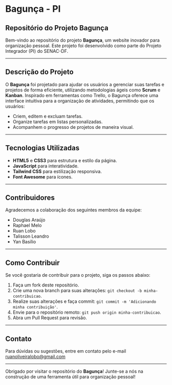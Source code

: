 # Bagunça - PI

## Repositório do Projeto Bagunça

Bem-vindo ao repositório do projeto **Bagunça**, um website inovador para organização pessoal. Este projeto foi desenvolvido como parte do Projeto Integrador (PI) do SENAC-DF.

---

## Descrição do Projeto

O **Bagunça** foi projetado para ajudar os usuários a gerenciar suas tarefas e projetos de forma eficiente, utilizando metodologias ágeis como **Scrum** e **Kanban**. Inspirado em ferramentas como Trello, o Bagunça oferece uma interface intuitiva para a organização de atividades, permitindo que os usuários:

- Criem, editem e excluam tarefas.
- Organize tarefas em listas personalizadas.
- Acompanhem o progresso de projetos de maneira visual.

---

## Tecnologias Utilizadas

- **HTML5** e **CSS3** para estrutura e estilo da página.
- **JavaScript** para interatividade.
- **Tailwind CSS** para estilização responsiva.
- **Font Awesome** para ícones.

---

## Contribuidores

Agradecemos a colaboração dos seguintes membros da equipe:

- Douglas Araújo
- Raphael Melo
- Ruan Lobo
- Talisson Leandro
- Yan Basílio

---

## Como Contribuir

Se você gostaria de contribuir para o projeto, siga os passos abaixo:

1. Faça um fork deste repositório.
2. Crie uma nova branch para suas alterações: `git checkout -b minha-contribuicao`.
3. Realize suas alterações e faça commit: `git commit -m 'Adicionando minha contribuição'`.
4. Envie para o repositório remoto: `git push origin minha-contribuicao`.
5. Abra um Pull Request para revisão.

---

## Contato

Para dúvidas ou sugestões, entre em contato pelo e-mail ruanoliveiralobo@gmail.com

---

Obrigado por visitar o repositório do **Bagunça**! Junte-se a nós na construção de uma ferramenta útil para organização pessoal!
